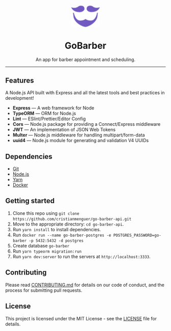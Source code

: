 <h1 align="center">
<br>
  <img src="src/assets/images/logo-interna.svg" alt="Go-Barber" width="90">
<br>
<br>
GoBarber
</h1>

<p align="center">An app for barber appointment and scheduling.</p>

<hr />

## Features

A Node.js API built with Express and all the latest tools and best practices in development!

- **Express** — A web framework for Node
- **TypeORM** — ORM for Node.js
- **Lint** — ESlint/Prettier/Editor Config
- **Cors** — Node.js package for providing a Connect/Express middleware
- **JWT** — An implementation of JSON Web Tokens
- **Multer** — Node.js middleware for handling multipart/form-data
- **uuid4** — Node.js module for generating and validation V4 UUIDs

## Dependencies

- [Git](API)
- [Node.js](https://nodejs.org/en/)
- [Yarn](https://yarnpkg.com/pt-BR/docs/install)
- [Docker](https://www.docker.com/)

## Getting started

1. Clone this repo using `git clone https://github.com/cristianmenguer/go-barber-api.git`
2. Move to the appropriate directory: `cd go-barber-api`.<br />
3. Run `yarn install` to install dependencies.<br />
4. Run `docker run --name go-barber-postgres -e POSTGRES_PASSWORD=go-barber -p 5432:5432 -d postgres`
5. Create database `go-barber`
6. Run `yarn typeorm migration:run`
7. Run `yarn dev:server` to run the servers at `http://localhost:3333`.

## Contributing

Please read [CONTRIBUTING.md](CONTRIBUTING.md) for details on our code of conduct, and the process for submitting pull requests.

## License

This project is licensed under the MIT License - see the [LICENSE](LICENSE) file for details.
